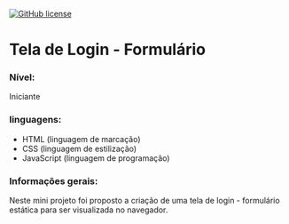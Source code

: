 <a href="https://github.com/tisamira/SimpleLoginForm/blob/master/LICENSE"><img alt="GitHub license" src="https://img.shields.io/github/license/tisamira/SimpleLoginForm"></a>

# Tela de Login - Formulário 

### Nível:
Iniciante

### linguagens:

- HTML (linguagem de marcação)
- CSS (linguagem de estilização) 
- JavaScript (linguagem de programação)

### Informações gerais:
Neste mini projeto foi proposto a criação de uma tela de login - formulário estática para ser visualizada no navegador.

